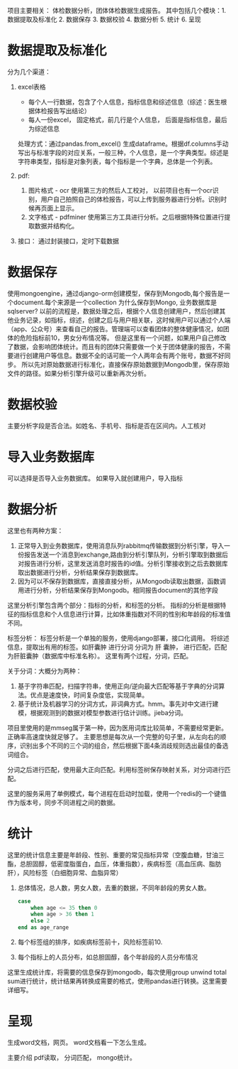 项目主要相关：
    体检数据分析，团体体检数据生成报告。
其中包括几个模块：1. 数据提取及标准化  2. 数据保存 3. 数据校验 4. 数据分析 5. 统计 6. 呈现

# 数据提取及标准化
分为几个渠道：
1. excel表格
    - 每个人一行数据，包含了个人信息，指标信息和综述信息（综述：医生根据体检报告写出结论）
    - 每人一份excel， 固定格式，前几行是个人信息， 后面是指标信息，最后为综述信息

    处理方式：通过pandas.from_excel() 生成dataframe。根据df.columns手动写出与标准字段的对应关系，一般三种，个人信息，是一个字典类型。综述是字符串类型，指标是对象列表，每个指标是一个字典，总体是一个列表。

2. pdf:
   1. 图片格式 - ocr
    使用第三方的然后人工校对， 以前项目也有一个ocr识别，用户自己拍照自己的体检报告，可以上传到服务器进行分析。识别时候再页面上显示。
   2. 文字格式 - pdfminer  使用第三方工具进行分析。之后根据特殊位置进行提取数据并结构化。

3. 接口： 通过封装接口，定时下载数据

# 数据保存
使用mongoengine，通过django-orm创建模型，保存到Mongodb,每个报告是一个document.每个来源是一个collection
为什么保存到Mongo, 业务数据库是sqlserver?
以前的流程是，数据处理之后，根据个人信息创建用户，然后创建其他业务记录，如指标，综述，创建之后与用户相关联，这时候用户可以通过个人端（app、公众号）来查看自己的报告。管理端可以查看团体的整体健康情况，如团体的危险指标前10，男女分布情况等。
但是这里有一个问题，如果用户自己修改了数据，会影响团体统计。而且有的团体只需要做一个关于团体健康的报告，不需要进行创建用户等信息。数据不全的话可能一个人两年会有两个账号，数据不好同步。
所以先对原始数据进行标准化，直接保存原始数据到Mongodb里，保存原始文件的路径。如果分析引擎升级可以重新再次分析。
# 数据校验
主要分析字段是否合法。如姓名、手机号、指标是否在区间内。人工核对
# 导入业务数据库
可以选择是否导入业务数据库。
如果导入就创建用户，导入指标
# 数据分析
这里也有两种方案：
1. 正常导入到业务数据库，使用消息队列rabbitmq传输数据到分析引擎，导入一份报告发送一个消息到exchange,路由到分析引擎队列，分析引擎取到数据后对报告进行分析，这里发送消息时报告的id值。分析引擎接收到之后去数据库取出数据进行分析，分析结果保存到数据库。
2. 因为可以不保存到数据库，直接直接分析，从Mongodb读取出数据，函数调用进行分析，分析结果保存到Mongodb。相同报告document的其他字段

这里分析引擎包含两个部分：指标的分析，和标签的分析。
指标的分析是根据特征的指标信息和个人信息进行计算，比如体重指数对不同的性别和年龄段的标准值不同。

标签分析：
标签分析是一个单独的服务，使用django部署，接口化调用。
将综述信息，提取出有用的标签。如肝囊肿 进行分词 分词为 肝 囊肿， 进行匹配，匹配为肝脏囊肿（数据库中标准名称）。
这里有两个过程，分词，匹配。

关于分词：大概分为两种：
1. 基于字符串匹配，扫描字符串，使用正向/逆向最大匹配等基于字典的分词算法。优点是速度快，时间复杂度低，实现简单。
2. 基于统计及机器学习的分词方式，非词典方式。hmm。事先对中文进行建模，根据观测到的数据对模型参数进行估计训练。jieba分词。

项目里使用的是mmseg属于第一种，因为医用词库比较简单，不需要经常更新。正确率高速度快就足够了。
主要思想是每次从一个完整的句子里，从左向右的顺序，识别出多个不同的三个词的组合，然后根据下面4条消歧规则选出最佳的备选词组合。

分词之后进行匹配，使用最大正向匹配。利用标签树保存映射关系，对分词进行匹配。

这里的服务采用了单例模式，每个进程在启动时加载，使用一个redis的一个键值作为版本号，同步不同进程之间的数据。

# 统计
这里的统计信息主要是年龄段、性别、重要的常见指标异常（空腹血糖，甘油三酯，总胆固醇，低密度脂蛋白，血压，体重指数），疾病标签（高血压病、脂肪肝），风险标签（白细胞异常、血脂异常）
1. 总体情况，总人数，男女人数，去重的数据，不同年龄段的男女人数。

    ```sql
    case 
        when age <= 35 then 0
        when age > 36 then 1
        else 2
    end as age_range
    ```
2. 每个标签组的排序，如疾病标签前十，风险标签前10.
3. 每个指标上的人员分布，如总胆固醇，各个年龄段的人员分布情况

这里生成统计库，将需要的信息保存到mongodb，每次使用group unwind total sum进行统计，统计结果再转换成需要的格式，使用pandas进行转换。这里需要详细写。

# 呈现
生成word文档，网页。
word文档看一下怎么生成。

主要介绍 pdf读取，  分词匹配， mongo统计。